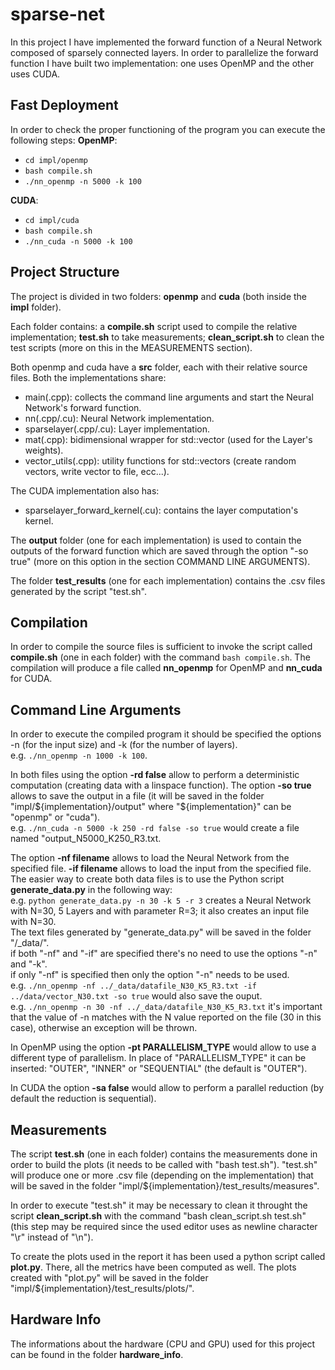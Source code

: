 # sparse-net
In this project I have implemented the forward function of a Neural Network composed of sparsely connected layers. In order to parallelize the forward function I have built two implementation: one uses OpenMP and the other uses CUDA.

## Fast Deployment
In order to check the proper functioning of the program you can execute the following steps:
**OpenMP**:
- ```cd impl/openmp```
- ```bash compile.sh```
- ```./nn_openmp -n 5000 -k 100```

**CUDA**:
- ```cd impl/cuda```
- ```bash compile.sh```
- ```./nn_cuda -n 5000 -k 100```

## Project Structure
The project is divided in two folders: **openmp** and **cuda** (both inside the **impl** folder).

Each folder contains: a **compile.sh** script used to compile the relative implementation; **test.sh** to take measurements; **clean_script.sh** to clean the test scripts (more on this in the MEASUREMENTS section).

Both openmp and cuda have a **src** folder, each with their relative source files.
Both the implementations share:
- main(.cpp): collects the command line arguments and start the Neural Network's forward function.
- nn(.cpp/.cu): Neural Network implementation.
- sparselayer(.cpp/.cu): Layer implementation.
- mat(.cpp): bidimensional wrapper for std::vector (used for the Layer's weights).
- vector_utils(.cpp): utility functions for std::vectors (create random vectors, write vector to file, ecc...).

The CUDA implementation also has:
- sparselayer_forward_kernel(.cu): contains the layer computation's kernel.

The **output** folder (one for each implementation) is used to contain the outputs of the forward function which are saved through the option "-so true" (more on this option in the section COMMAND LINE ARGUMENTS).

The folder **test_results** (one for each implementation) contains the .csv files generated by the script "test.sh".

## Compilation
In order to compile the source files is sufficient to invoke the script called **compile.sh** (one in each folder) with the command ```bash compile.sh```.
The compilation will produce a file called **nn_openmp** for OpenMP and **nn_cuda** for CUDA.

## Command Line Arguments
In order to execute the compiled program it should be specified the options -n (for the input size) and -k (for the number of layers).<br>
e.g. ```./nn_openmp -n 1000 -k 100```.

In both files using the option **-rd false** allow to perform a deterministic computation (creating data with a linspace function).
The option **-so true** allows to save the output in a file (it will be saved in the folder "impl/${implementation}/output" where "${implementation}" can be "openmp" or "cuda").<br>
e.g. ```./nn_cuda -n 5000 -k 250 -rd false -so true``` would create a file named "output_N5000_K250_R3.txt.

The option **-nf filename** allows to load the Neural Network from the specified file. **-if filename** allows to load the input from the specified file.
The easier way to create both data files is to use the Python script **generate_data.py** in the following way:<br>
e.g. ```python generate_data.py -n 30 -k 5 -r 3``` creates a Neural Network with N=30, 5 Layers and with parameter R=3; it also creates an input file with N=30.<br>
The text files generated by "generate_data.py" will be saved in the folder "/_data/".<br>
if both "-nf" and "-if" are specified there's no need to use the options "-n" and "-k".<br>
if only "-nf" is specified then only the option "-n" needs to be used.<br>
e.g. ```./nn_openmp -nf ../_data/datafile_N30_K5_R3.txt -if ../data/vector_N30.txt -so true``` would also save the ouput.<br>
e.g. ```./nn_openmp -n 30 -nf ../_data/datafile_N30_K5_R3.txt``` it's important that the value of -n matches with the N value reported on the file (30 in this case), otherwise an exception will be thrown.

In OpenMP using the option **-pt PARALLELISM_TYPE** would allow to use a different type of parallelism. In place of "PARALLELISM_TYPE" it can be inserted: "OUTER", "INNER" or "SEQUENTIAL" (the default is "OUTER").

In CUDA the option **-sa false** would allow to perform a parallel reduction (by default the reduction is sequential).

## Measurements
The script **test.sh** (one in each folder) contains the measurements done in order to build the plots (it needs to be called with "bash test.sh"). "test.sh" will produce one or more .csv file (depending on the implementation) that will be saved in the folder "impl/${implementation}/test_results/measures".

In order to execute "test.sh" it may be necessary to clean it throught the script **clean_script.sh** with the command "bash clean_script.sh test.sh" (this step may be required since the used editor uses as newline character "\r" instead of "\n").

To create the plots used in the report it has been used a python script called **plot.py**. There, all the metrics have been computed as well.
The plots created with "plot.py" will be saved in the folder "impl/${implementation}/test_results/plots/".

## Hardware Info
The informations about the hardware (CPU and GPU) used for this project can be found in the folder **hardware_info**.
